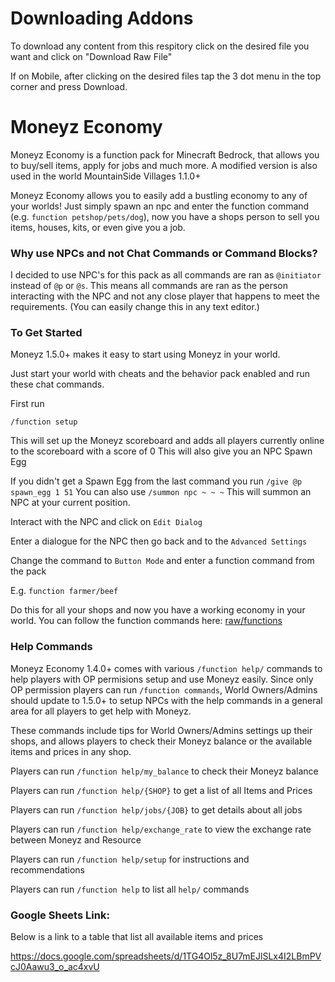 # Downloading Addons
To download any content from this respitory click on the desired file you want and click on "Download Raw File"

If on Mobile, after clicking on the desired files tap the 3 dot menu in the top corner and press Download.

# Moneyz Economy
Moneyz Economy is a function pack for Minecraft Bedrock, that allows you to buy/sell items, apply for jobs and much more. A modified version is also used in the world MountainSide Villages 1.1.0+

Moneyz Economy allows you to easily add a bustling economy to any of your worlds! Just simply spawn an npc and enter the function command (e.g. `function petshop/pets/dog`), now you have a shops person to sell you items, houses, kits, or even give you a job.

### Why use NPCs and not Chat Commands or Command Blocks?
I decided to use NPC's for this pack as all commands are ran as `@initiator` instead of `@p` or `@s`. This means all commands are ran as the person interacting with the NPC and not any close player that happens to meet the requirements. (You can easily change this in any text editor.)

### To Get Started 

Moneyz 1.5.0+ makes it easy to start using Moneyz in your world.

Just start your world with cheats and the behavior pack enabled and run these chat commands.

First run

`/function setup`

This will set up the Moneyz scoreboard and adds all players currently online to the scoreboard with a score of 0
This will also give you an NPC Spawn Egg

If you didn't get a Spawn Egg from the last command you run `/give @p spawn_egg 1 51`
You can also use `/summon npc ~ ~ ~`
This will summon an NPC at your current position.

Interact with the NPC and click on `Edit Dialog`

Enter a dialogue for the NPC then go back and to the `Advanced Settings`

Change the command to `Button Mode` and enter a function command from the pack

E.g. `function farmer/beef`

Do this for all your shops and now you have a working economy in your world.
You can follow the function commands here: [raw/functions](raw/functions)

### Help Commands
Moneyz Economy 1.4.0+ comes with various `/function help/` commands to help players with OP permisions setup and use Moneyz easily.
Since only OP permission players can run `/function commands`, World Owners/Admins should update to 1.5.0+ to setup NPCs with the help commands in a general area for all players to get help with Moneyz.

These commands include tips for World Owners/Admins settings up their shops, and allows players to check their Moneyz balance or the available items and prices in any shop.

Players can run `/function help/my_balance` to check their Moneyz balance

Players can run `/function help/{SHOP}` to get a list of all Items and Prices

Players can run `/function help/jobs/{JOB}` to get details about all jobs

Players can run `/function help/exchange_rate` to view the exchange rate between Moneyz and Resource

Players can run `/function help/setup` for instructions and recommendations

Players can run `/function help` to list all `help/` commands

### Google Sheets Link:
Below is a link to a table that list all available items and prices

https://docs.google.com/spreadsheets/d/1TG4Ol5z_8U7mEJlSLx4I2LBmPVcJ0Aawu3_o_ac4xvU
